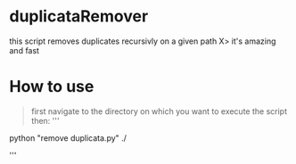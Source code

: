 # duplicataRemover
this script removes duplicates recursivly on a given path X> it's amazing and fast 

# How to use

> first navigate to the directory on which you want to execute the script then:
'''

python "remove duplicata.py" ./

'''

